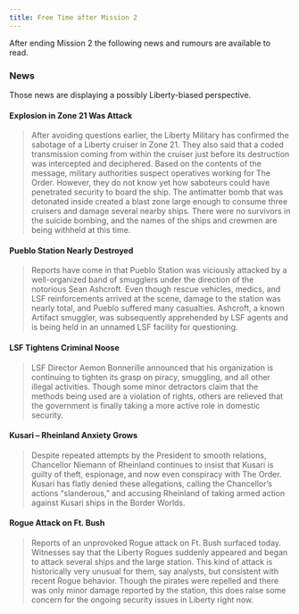 ```yaml
---
title: Free Time after Mission 2
---
```


After ending Mission 2 the following news and rumours are available to read.

### News
Those news are displaying a possibly Liberty-biased perspective.

#### Explosion in Zone 21 Was Attack
> After avoiding questions earlier, the Liberty Military has confirmed the sabotage of a Liberty cruiser in Zone 21. They also said that a coded transmission coming from within the cruiser just before its destruction was intercepted and deciphered. Based on the contents of the message, military authorities suspect operatives working for The Order. However, they do not know yet how saboteurs could have penetrated security to board the ship. The antimatter bomb that was detonated inside created a blast zone large enough to consume three cruisers and damage several nearby ships. There were no survivors in the suicide bombing, and the names of the ships and crewmen are being withheld at this time.

#### Pueblo Station Nearly Destroyed
> Reports have come in that Pueblo Station was viciously attacked by a well-organized band of smugglers under the direction of the notorious Sean Ashcroft. Even though rescue vehicles, medics, and LSF reinforcements arrived at the scene, damage to the station was nearly total, and Pueblo suffered many casualties. Ashcroft, a known Artifact smuggler, was subsequently apprehended by LSF agents and is being held in an unnamed LSF facility for questioning.

#### LSF Tightens Criminal Noose
> LSF Director Aemon Bonnerille announced that his organization is continuing to tighten its grasp on piracy, smuggling, and all other illegal activities. Though some minor detractors claim that the methods being used are a violation of rights, others are relieved that the government is finally taking a more active role in domestic security.

#### Kusari – Rheinland Anxiety Grows
> Despite repeated attempts by the President to smooth relations, Chancellor Niemann of Rheinland continues to insist that Kusari is guilty of theft, espionage, and now even conspiracy with The Order. Kusari has flatly denied these allegations, calling the Chancellor’s actions “slanderous,” and accusing Rheinland of taking armed action against Kusari ships in the Border Worlds.

#### Rogue Attack on Ft. Bush
> Reports of an unprovoked Rogue attack on Ft. Bush surfaced today. Witnesses say that the Liberty Rogues suddenly appeared and began to attack several ships and the large station. This kind of attack is historically very unusual for them, say analysts, but consistent with recent Rogue behavior. Though the pirates were repelled and there was only minor damage reported by the station, this does raise some concern for the ongoing security issues in Liberty right now.
